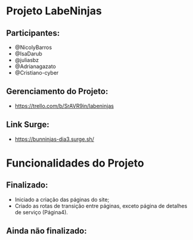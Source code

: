 # Projeto LabeNinjas

## Participantes:

- @NicolyBarros
- @IsaDarub
- @juliasbz
- @Adrianagazato
- @Cristiano-cyber

## Gerenciamento do Projeto:

- https://trello.com/b/SrAVR9in/labeninjas

## Link Surge:

- https://bunninjas-dia3.surge.sh/

 # Funcionalidades do Projeto

## Finalizado:
- Iniciado a criação das páginas do site;
- Criado as rotas de transição entre páginas, exceto página de detalhes de serviço (Página4).

## Ainda não finalizado:

